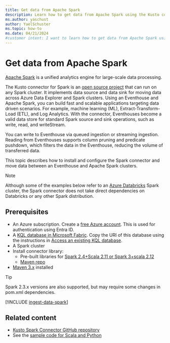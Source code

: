 ```yaml
---
title: Get data from Apache Spark
description: Learn how to get data from Apache Spark using the Kusto connector for Spark.
ms.author: yaschust
author: YaelSchuster
ms.topic: how-to
ms.date: 04/21/2024
#customer intent: I want to learn how to get data from Apache Spark using the Kusto connector for Spark.
---
```

# Get data from Apache Spark

[Apache Spark](https://spark.apache.org/) is a unified analytics engine for large-scale data processing.

The Kusto connector for Spark is an [open source project](https://github.com/Azure/azure-kusto-spark) that can run on any Spark cluster. It implements data source and data sink for moving data across Azure Data Explorer and Spark clusters. Using an Eventhouse and Apache Spark, you can build fast and scalable applications targeting data driven scenarios. For example, machine learning (ML), Extract-Transform-Load (ETL), and Log Analytics. With the connector, Eventhouses become a valid data store for standard Spark source and sink operations, such as write, read, and writeStream.

You can write to Eventhouse via queued ingestion or streaming ingestion. Reading from Eventhouses supports column pruning and predicate pushdown, which filters the data in the Eventhouse, reducing the volume of transferred data.

This topic describes how to install and configure the Spark connector and move data between an Eventhouse and Apache Spark clusters.

> [!NOTE]
> Although some of the examples below refer to an [Azure Databricks](/azure/databricks/) Spark cluster, the Spark connector does not take direct dependencies on Databricks or any other Spark distribution.

## Prerequisites

* An Azure subscription. Create a [free Azure account](https://azure.microsoft.com/free/). This is used for authentication using Entra ID.
* A [KQL database in Microsoft Fabric](create-database.md). Copy the URI of this database using the instructions in [Access an existing KQL database](access-database-copy-uri.md).
* A Spark cluster
* Install connector library:
    * Pre-built libraries for [Spark 2.4+Scala 2.11 or Spark 3+scala 2.12](https://github.com/Azure/azure-kusto-spark/releases) 
    * [Maven repo](https://mvnrepository.com/artifact/com.microsoft.azure.kusto/spark-kusto-connector)
* [Maven 3.x](https://maven.apache.org/download.cgi) installed

> [!TIP]
> Spark 2.3.x versions are also supported, but may require some changes in pom.xml dependencies.


[!INCLUDE [ingest-data-spark](~/../kusto-repo/data-explorer/includes/cross-repo/ingest-data-spark.md)]

## Related content

* [Kusto Spark Connector GitHub repository](https://github.com/Azure/azure-kusto-spark/tree/master/docs)
* See the [sample code for Scala and Python](https://github.com/Azure/azure-kusto-spark/tree/master/samples/src/main)
